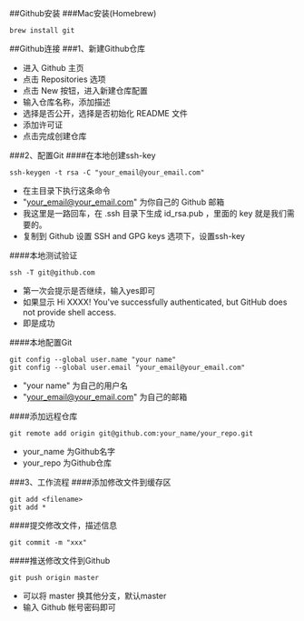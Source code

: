 ##Github安装
###Mac安装(Homebrew)
```
brew install git
```
##Github连接
###1、新建Github仓库
* 进入 Github 主页
* 点击 Repositories 选项
* 点击 New 按钮，进入新建仓库配置
* 输入仓库名称，添加描述
* 选择是否公开，选择是否初始化 README 文件
* 添加许可证
* 点击完成创建仓库

###2、配置Git
####在本地创建ssh-key
```
ssh-keygen -t rsa -C "your_email@your_email.com"
```
* 在主目录下执行这条命令
* "your_email@your_email.com" 为你自己的 Github 邮箱
* 我这里是一路回车，在 .ssh 目录下生成 id_rsa.pub ，里面的 key 就是我们需要的。
* 复制到 Github 设置 SSH and GPG keys 选项下，设置ssh-key

####本地测试验证
```
ssh -T git@github.com
```
* 第一次会提示是否继续，输入yes即可
* 如果显示 Hi 	XXXX! You've successfully authenticated, but GitHub does not provide shell access.
* 即是成功

####本地配置Git
```
git config --global user.name "your name"
git config --global user.email "your_email@your_email.com"
```
* "your name" 为自己的用户名
* "your_email@your_email.com" 为自己的邮箱

####添加远程仓库
```
git remote add origin git@github.com:your_name/your_repo.git
```
* your_name 为Github名字
* your_repo 为Github仓库

###3、工作流程
####添加修改文件到缓存区
```
git add <filename>
git add *
```
####提交修改文件，描述信息
```
git commit -m "xxx"
```
####推送修改文件到Github
```
git push origin master
```
* 可以将 master 换其他分支，默认master
* 输入 Github 帐号密码即可

















